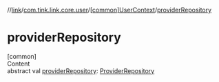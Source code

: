 //[link](../../index.md)/[com.tink.link.core.user](../index.md)/[[common]UserContext](index.md)/[providerRepository](provider-repository.md)



# providerRepository  
[common]  
Content  
abstract val [providerRepository](provider-repository.md): [ProviderRepository](../../com.tink.core.provider/[common]-provider-repository/index.md)  



